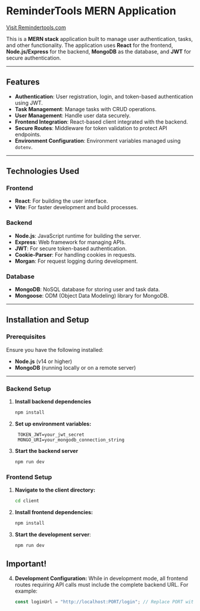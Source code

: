 # ReminderTools MERN Application

[Visit Remindertools.com](https://remindertools.com/)

This is a **MERN stack** application built to manage user authentication, tasks, and other functionality. The application uses **React** for the frontend, **Node.js/Express** for the backend, **MongoDB** as the database, and **JWT** for secure authentication.

---

## Features

- **Authentication**: User registration, login, and token-based authentication using JWT.
- **Task Management**: Manage tasks with CRUD operations.
- **User Management**: Handle user data securely.
- **Frontend Integration**: React-based client integrated with the backend.
- **Secure Routes**: Middleware for token validation to protect API endpoints.
- **Environment Configuration**: Environment variables managed using `dotenv`.

---

## Technologies Used

### Frontend
- **React**: For building the user interface.
- **Vite**: For faster development and build processes.

### Backend
- **Node.js**: JavaScript runtime for building the server.
- **Express**: Web framework for managing APIs.
- **JWT**: For secure token-based authentication.
- **Cookie-Parser**: For handling cookies in requests.
- **Morgan**: For request logging during development.

### Database
- **MongoDB**: NoSQL database for storing user and task data.
- **Mongoose**: ODM (Object Data Modeling) library for MongoDB.

---

## Installation and Setup

### Prerequisites
Ensure you have the following installed:
- **Node.js** (v14 or higher)
- **MongoDB** (running locally or on a remote server)

---

### Backend Setup

1. **Install backend dependencies**
   ```bash
   npm install
2. **Set up environment variables:**
   ```plaintext
    TOKEN_JWT=your_jwt_secret
    MONGO_URI=your_mongodb_connection_string

3. **Start the backend server**
   ```bash
   npm run dev

### Frontend Setup

1. **Navigate to the client directory:**
   ```bash
   cd client

2. **Install frontend dependencies:**
   ```bash
   npm install

3. **Start the development server**:
   ```bash
   npm run dev

## Important!

4. **Development Configuration:**
    While in development mode, all frontend routes requiring API calls must include the complete backend URL. For example:
   ```javascript
   const loginUrl = "http://localhost:PORT/login"; // Replace PORT with your backend port number

